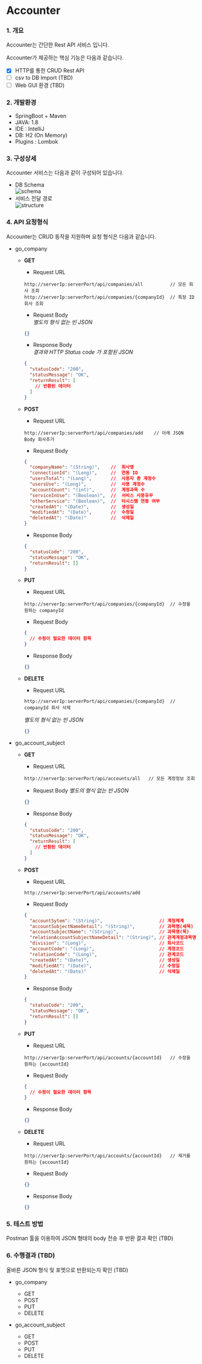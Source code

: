# Accounter

### 1. 개요

Accounter는 간단한 Rest API 서비스 입니다.

Accounter가 제공하는 핵심 기능은 다음과 같습니다.

- [x] HTTP를 통한 CRUD Rest API
- [ ] csv to DB Import (TBD)
- [ ] Web GUI 환경 (TBD)

### 2. 개발환경  

- SpringBoot + Maven
- JAVA: 1.8
- IDE : IntelliJ
- DB: H2 (On Memory)
- Plugins : Lombok

### 3. 구성상세

Accounter 서비스는 다음과 같이 구성되어 있습니다.

- DB Schema  
  ![schema](./dbSchema.png)
- 서비스 전달 경로  
  ![structure](./serviceStructure.png)

  
### 4. API 요청형식

Accounter는 CRUD 동작을 지원하며 요청 형식은 다음과 같습니다.

- go_company
  - **GET**  
    - Request URL
    ``` url
    http://serverIp:serverPort/api/companies/all          // 모든 회사 조회
    http://serverIp:serverPort/api/companies/{companyId}  // 특정 ID 회사 조회
    ```
    - Request Body  
    _별도의 형식 없는 빈 JSON_
    ``` json
    {}
    ```

    - Response Body  
    _결과와 HTTP Status code 가 포함된 JSON_
    ``` json
    {
      "statusCode": "200",
      "statusMessage": "OK",
      "returnResult": [
        // 반환된 데이터
      ]
    }
    ```
  
  - **POST** 
    - Request URL 
    ``` url
    http://serverIp:serverPort/api/companies/add    // 아래 JSON Body 회사추가
    ```

    - Request Body
    ``` json
    {  
      "companyName": "(String)",    //  회사명
      "connectionId": "(Long)",     //  연동 ID
      "usersTotal": "(Long)",       //  사용자 총 계정수
      "usersUse": "(Long)",         //  사용 계정수
      "accountCount": "(int)",      //  계정과목 수
      "serviceInUse": "(Boolean)",  //  서비스 사용유무
      "otherService": "(Boolean)",  //  타시스템 연동 여부
      "createdAt": "(Date)",        //  생성일
      "modifiedAt": "(Date)",       //  수정일
      "deletedAt": "(Date)"         //  삭제일
    }
    ```

    - Response Body
    ``` json
    {
      "statusCode": "200",
      "statusMessage": "OK",
      "returnResult": []
    }
    ```

  - **PUT**
    - Request URL
    ``` url
    http://serverIp:serverPort/api/companies/{companyId}  // 수정을 원하는 companyId
    ```
    - Request Body
    ``` json
    {
      // 수정이 필요한 데이터 항목
    }
    ```
    - Response Body
    ``` json
    {}
    ```


  - **DELETE**
    - Request URL
    ``` url
    http://serverIp:serverPort/api/companies/{companyId}  // companyId 회사 삭제
    ```
    _별도의 형식 없는 빈 JSON_
    ``` json
    {}
    ```

- go_account_subject
  - **GET**
    - Request URL
    ``` url
    http://serverIp:serverPort/api/accounts/all   // 모든 계정정보 조회
    ```
    - Request Body
    _별도의 형식 없는 빈 JSON_
    ``` json
    {}
    ```
    - Response Body
    ``` json
    {
      "statusCode": "200",
      "statusMessage": "OK",
      "returnResult": [
        // 반환된 데이터
      ]
    }
    ```

  - **POST**
    - Request URL
    ``` url
    http://serverIp:serverPort/api/accounts/add
    ```
    - Request Body
    ``` json
    {
      "accountSytem": "(String)",                     // 계정체계
      "accountSubjectNameDetail": "(String)",         // 과목명(세목)
      "accountSubjectName": "(String)",               // 과목명(목)
      "relationAccountSubjectNameDetail": "(String)", // 관계계정과목명
      "division": "(Long)",                           // 회사코드
      "accountCode": "(Long)",                        // 계정코드
      "relationCode": "(Long)",                       // 관계코드
      "createdAt": "(Date)",                          // 생성일
      "modifiedAt": "(Date)",                         // 수정일
      "deletedAt": "(Date)"                           // 삭제일
    }
    ```
    - Response Body
    ``` json
    {
      "statusCode": "200",
      "statusMessage": "OK",
      "returnResult": []
    }
    ```

  - **PUT**
    - Request URL
    ``` url
    http://serverIp:serverPort/api/accounts/{accountId}   // 수정을 원하는 {accountId}
    ```
    - Request Body
    ``` json
    {
      // 수정이 필요한 데이터 항목
    }
    ```
    - Response Body
    ``` json
    {}
    ```

  - **DELETE**
    - Request URL
    ``` url
    http://serverIp:serverPort/api/accounts/{accountId}   // 제거를 원하는 {accountId}
    ```
    - Request Body
    ``` json
    {}
    ```
    - Response Body
    ``` json
    {}
    ```

### 5. 테스트 방법

Postman 툴을 이용하여 JSON 형태의 body 전송 후 반환 결과 확인 (TBD)

### 6. 수행결과 (TBD)

올바른 JSON 형식 및 포멧으로 반환되는지 확인 (TBD)

- go_company
  - GET
  - POST
  - PUT
  - DELETE

- go_account_subject
  - GET
  - POST
  - PUT
  - DELETE

